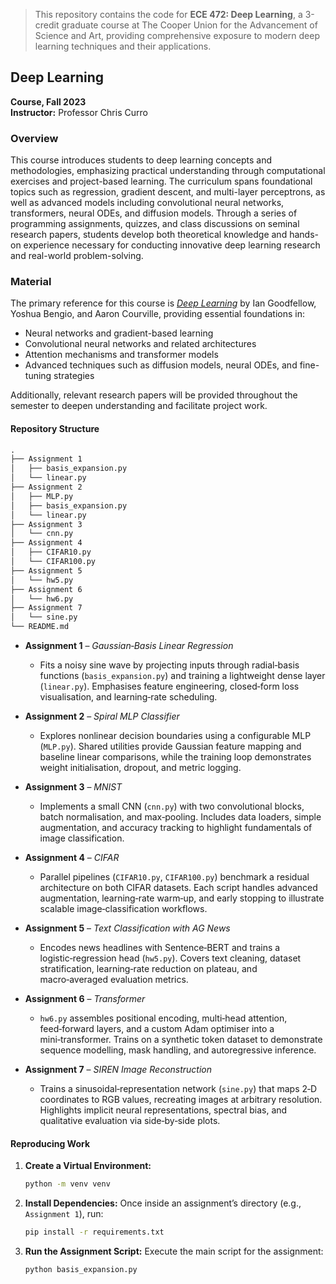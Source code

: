 

> This repository contains the code for **ECE 472: Deep Learning**, a 3-credit graduate course at The Cooper Union for the Advancement of Science and Art, providing comprehensive exposure to modern deep learning techniques and their applications.

## Deep Learning
**Course, Fall 2023**  
**Instructor:** Professor Chris Curro


### Overview

This course introduces students to deep learning concepts and methodologies, emphasizing practical understanding through computational exercises and project-based learning. The curriculum spans foundational topics such as regression, gradient descent, and multi-layer perceptrons, as well as advanced models including convolutional neural networks, transformers, neural ODEs, and diffusion models. Through a series of programming assignments, quizzes, and class discussions on seminal research papers, students develop both theoretical knowledge and hands-on experience necessary for conducting innovative deep learning research and real-world problem-solving.



### Material

The primary reference for this course is [*Deep Learning*](http://www.deeplearningbook.org/) by Ian Goodfellow, Yoshua Bengio, and Aaron Courville, providing essential foundations in:

- Neural networks and gradient-based learning
- Convolutional neural networks and related architectures
- Attention mechanisms and transformer models
- Advanced techniques such as diffusion models, neural ODEs, and fine-tuning strategies

Additionally, relevant research papers will be provided throughout the semester to deepen understanding and facilitate project work.


#### Repository Structure

```markdown
.
├── Assignment 1
│   ├── basis_expansion.py
│   └── linear.py
├── Assignment 2
│   ├── MLP.py
│   ├── basis_expansion.py
│   └── linear.py
├── Assignment 3
│   └── cnn.py
├── Assignment 4
│   ├── CIFAR10.py
│   └── CIFAR100.py
├── Assignment 5
│   └── hw5.py
├── Assignment 6
│   └── hw6.py
├── Assignment 7
│   └── sine.py
└── README.md
```

- **Assignment 1** – *Gaussian‑Basis Linear Regression*  
  - Fits a noisy sine wave by projecting inputs through radial‑basis functions (`basis_expansion.py`) and training a lightweight dense layer (`linear.py`). Emphasises feature engineering, closed‑form loss visualisation, and learning‑rate scheduling.

- **Assignment 2** – *Spiral MLP Classifier*   
  - Explores nonlinear decision boundaries using a configurable MLP (`MLP.py`). Shared utilities provide Gaussian feature mapping and baseline linear comparisons, while the training loop demonstrates weight initialisation, dropout, and metric logging.

- **Assignment 3** – *MNIST*  
  - Implements a small CNN (`cnn.py`) with two convolutional blocks, batch normalisation, and max‑pooling. Includes data loaders, simple augmentation, and accuracy tracking to highlight fundamentals of image classification.

- **Assignment 4** – *CIFAR*
  - Parallel pipelines (`CIFAR10.py`, `CIFAR100.py`) benchmark a residual architecture on both CIFAR datasets. Each script handles advanced augmentation, learning‑rate warm‑up, and early stopping to illustrate scalable image‑classification workflows.

- **Assignment 5** – *Text Classification with AG News*  
  - Encodes news headlines with Sentence‑BERT and trains a logistic‑regression head (`hw5.py`). Covers text cleaning, dataset stratification, learning‑rate reduction on plateau, and macro‑averaged evaluation metrics.

- **Assignment 6** – *Transformer*  
  - `hw6.py` assembles positional encoding, multi‑head attention, feed‑forward layers, and a custom Adam optimiser into a mini‑transformer. Trains on a synthetic token dataset to demonstrate sequence modelling, mask handling, and autoregressive inference.

- **Assignment 7** – *SIREN Image Reconstruction*  
  - Trains a sinusoidal‑representation network (`sine.py`) that maps 2‑D coordinates to RGB values, recreating images at arbitrary resolution. Highlights implicit neural representations, spectral bias, and qualitative evaluation via side‑by‑side plots.




#### Reproducing Work

1. **Create a Virtual Environment:**
   ```bash
   python -m venv venv
   ```
2. **Install Dependencies:**
   Once inside an assignment’s directory (e.g., `Assignment 1`), run:
   ```bash
   pip install -r requirements.txt
   ```
3. **Run the Assignment Script:**
   Execute the main script for the assignment:
   ```bash
   python basis_expansion.py
   ```
